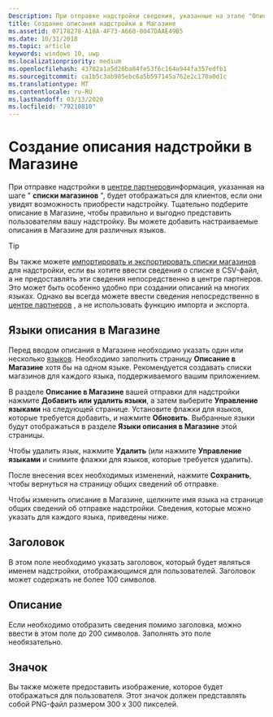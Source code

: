 ```yaml
---
Description: При отправке надстройки сведения, указанные на этапе "Описания в Магазине", будут демонстрироваться вашим пользователям.
title: Создание описания надстройки в Магазине
ms.assetid: 07178278-A18A-4F73-A660-0047DAAE49B5
ms.date: 10/31/2018
ms.topic: article
keywords: windows 10, uwp
ms.localizationpriority: medium
ms.openlocfilehash: 43782a1a5d26ba84fe53f6c164a944fa357edfb1
ms.sourcegitcommit: ca1b5c3ab905ebc6a5b597145a762e2c170a0d1c
ms.translationtype: MT
ms.contentlocale: ru-RU
ms.lasthandoff: 03/13/2020
ms.locfileid: "79210810"
---
```

# <a name="create-add-on-store-listings"></a>Создание описания надстройки в Магазине

При отправке надстройки в [центре партнеров](https://partner.microsoft.com/dashboard)информация, указанная на шаге " **списки магазинов** ", будет отображаться для клиентов, если они увидят возможность приобрести надстройку. Тщательно подберите описание в Магазине, чтобы правильно и выгодно представить пользователям вашу надстройку. Вы можете добавить настраиваемые описания в Магазине для различных языков.

> [!TIP]
> Вы также можете [импортировать и экспортировать списки магазинов](import-and-export-store-listings.md) для надстройки, если вы хотите ввести сведения о списке в CSV-файл, а не предоставлять эти сведения непосредственно в центре партнеров. Это может быть особенно удобно при создании описаний на многих языках. Однако вы всегда можете ввести сведения непосредственно в [центре партнеров](https://partner.microsoft.com/dashboard) , а не использовать функцию импорта и экспорта.


## <a name="store-listing-languages"></a>Языки описания в Магазине

Перед вводом описания в Магазине необходимо указать один или несколько [языков](supported-languages.md). Необходимо заполнить страницу **Описание в Магазине** хотя бы на одном языке. Рекомендуется создавать списки магазинов для каждого языка, поддерживаемого вашим приложением.

В разделе **Описание в Магазине** вашей отправки для надстройки нажмите **Добавить или удалить языки**, а затем выберите **Управление языками** на следующей странице. Установите флажки для языков, которые требуется добавить, и нажмите **Обновить**. Выбранные языки будут отображаться в разделе **Языки описания в Магазине** этой страницы.

Чтобы удалить язык, нажмите **Удалить** (или нажмите **Управление языками** и снимите флажки для языков, которые требуется удалить). 

После внесения всех необходимых изменений, нажмите **Сохранить**, чтобы вернуться на страницу общих сведений об отправке.

Чтобы изменить описание в Магазине, щелкните имя языка на странице общих сведений об отправке надстройки. Сведения, которые можно указать для каждого языка, приведены ниже.

## <a name="title"></a>Заголовок

В этом поле необходимо указать заголовок, который будет являться именем надстройки, отображающимся для пользователей. Заголовок может содержать не более 100 символов.

## <a name="description"></a>Описание

Если необходимо отобразить сведения помимо заголовка, можно ввести в этом поле до 200 символов. Заполнять это поле необязательно.

## <a name="icon"></a>Значок

Вы также можете предоставить изображение, которое будет отображаться для пользователя. Этот значок должен представлять собой PNG-файл размером 300 x 300 пикселей.

 

 





